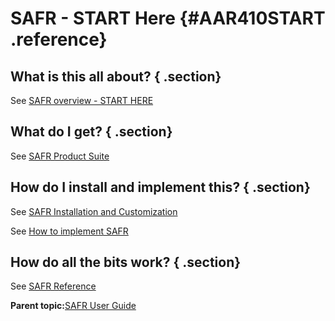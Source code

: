 # SAFR - START Here {#AAR410START .reference}

## What is this all about? { .section}

See [SAFR overview - START HERE](SACASAFR.md)

## What do I get? { .section}

See [SAFR Product Suite](AAR430ProductSuite.md)

## How do I install and implement this? { .section}

See [SAFR Installation and Customization](AAR300InstallGuide.md)

See [How to implement SAFR](AAR420ImplementSAFR.md)

## How do all the bits work? { .section}

See [SAFR Reference](AAR500RefGuide.md)

**Parent topic:**[SAFR User Guide](../html/AAR400UserGuide.md)

